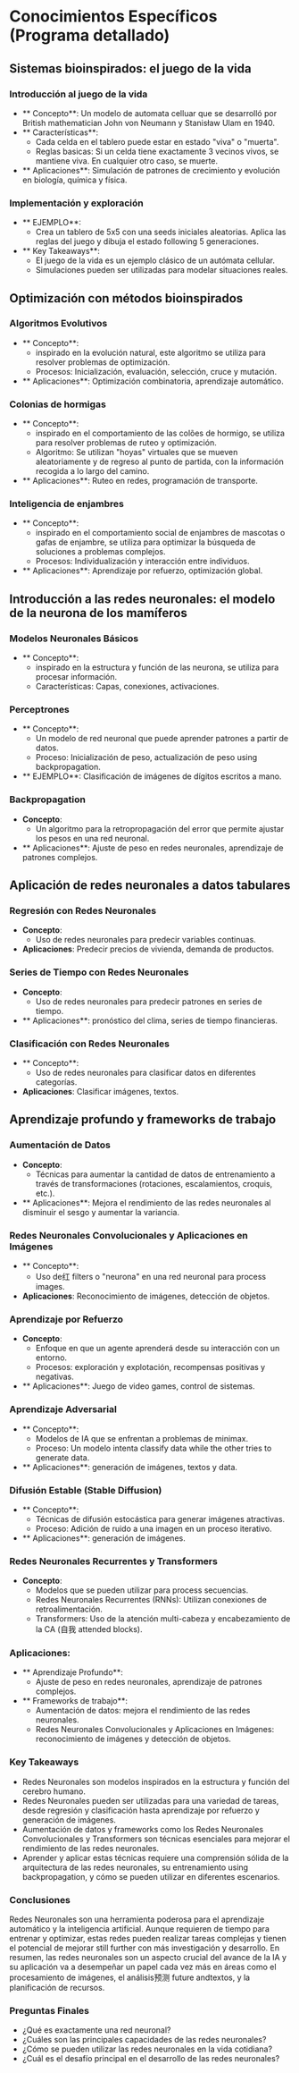# Conocimientos Específicos (Programa detallado)

## Sistemas bioinspirados: el juego de la vida

### Introducción al juego de la vida
- ** Concepto**: Un modelo de automata celluar que se desarrolló por British mathematician John von Neumann y Stanisław Ulam en 1940.
- ** Características**:
  - Cada celda en el tablero puede estar en estado "viva" o "muerta".
  - Reglas basicas: Si un celda tiene exactamente 3 vecinos vivos, se mantiene viva. En cualquier otro caso, se muerte.
- ** Aplicaciones**: Simulación de patrones de crecimiento y evolución en biología, química y física.

### Implementación y exploración
- ** EJEMPLO**:
  - Crea un tablero de 5x5 con una seeds iniciales aleatorias. Aplica las reglas del juego y dibuja el estado following 5 generaciones.
- ** Key Takeaways**: 
  - El juego de la vida es un ejemplo clásico de un autómata cellular.
  - Simulaciones pueden ser utilizadas para modelar situaciones reales.

## Optimización con métodos bioinspirados

### Algoritmos Evolutivos
- ** Concepto**:
  - inspirado en la evolución natural, este algoritmo se utiliza para resolver problemas de optimización.
  - Procesos: Inicialización, evaluación, selección, cruce y mutación.
- ** Aplicaciones**: Optimización combinatoria, aprendizaje automático.

### Colonias de hormigas
- ** Concepto**:
  - inspirado en el comportamiento de las colões de hormigo, se utiliza para resolver problemas de ruteo y optimización.
  - Algoritmo: Se utilizan "hoyas" virtuales que se mueven aleatoriamente y de regreso al punto de partida, con la información recogida a lo largo del camino.
- ** Aplicaciones**: Ruteo en redes, programación de transporte.

### Inteligencia de enjambres
- ** Concepto**:
  - inspirado en el comportamiento social de enjambres de mascotas o gafas de enjambre, se utiliza para optimizar la búsqueda de soluciones a problemas complejos.
  - Procesos: Individualización y interacción entre individuos.
- ** Aplicaciones**: Aprendizaje por refuerzo, optimización global.

## Introducción a las redes neuronales: el modelo de la neurona de los mamíferos

### Modelos Neuronales Básicos
- ** Concepto**:
  - inspirado en la estructura y función de las neurona, se utiliza para procesar información.
  - Características: Capas, conexiones, activaciones.

### Perceptrones
- ** Concepto**:
  - Un modelo de red neuronal que puede aprender patrones a partir de datos.
  - Proceso: Inicialización de peso, actualización de peso using backpropagation.
- ** EJEMPLO**: Clasificación de imágenes de dígitos escritos a mano.

### Backpropagation
- **Concepto**:
  - Un algoritmo para la retropropagación del error que permite ajustar los pesos en una red neuronal.
- ** Aplicaciones**: Ajuste de peso en redes neuronales, aprendizaje de patrones complejos.

## Aplicación de redes neuronales a datos tabulares

### Regresión con Redes Neuronales
- **Concepto**:
  - Uso de redes neuronales para predecir variables continuas.
- **Aplicaciones**: Predecir precios de vivienda, demanda de productos.

### Series de Tiempo con Redes Neuronales
- **Concepto**:
  - Uso de redes neuronales para predecir patrones en series de tiempo.
- ** Aplicaciones**: pronóstico del clima, series de tiempo financieras.

### Clasificación con Redes Neuronales
- ** Concepto**:
  - Uso de redes neuronales para clasificar datos en diferentes categorías.
- **Aplicaciones**: Clasificar imágenes, textos.

## Aprendizaje profundo y frameworks de trabajo

### Aumentación de Datos
- **Concepto**:
  - Técnicas para aumentar la cantidad de datos de entrenamiento a través de transformaciones (rotaciones, escalamientos, croquis, etc.).
- ** Aplicaciones**: Mejora el rendimiento de las redes neuronales al disminuir el sesgo y aumentar la variancia.

### Redes Neuronales Convolucionales y Aplicaciones en Imágenes
- ** Concepto**:
  - Uso de红 filters o "neurona" en una red neuronal para process images.
- **Aplicaciones**: Reconocimiento de imágenes, detección de objetos.

### Aprendizaje por Refuerzo
- **Concepto**:
  - Enfoque en que un agente aprenderá desde su interacción con un entorno.
  - Procesos: exploración y explotación, recompensas positivas y negativas.
- ** Aplicaciones**: Juego de video games, control de sistemas.

### Aprendizaje Adversarial
- ** Concepto**:
  - Modelos de IA que se enfrentan a problemas de minimax.
  - Proceso: Un modelo intenta classify data while the other tries to generate data.
- ** Aplicaciones**: generación de imágenes, textos y data.

### Difusión Estable (Stable Diffusion)
- ** Concepto**:
  - Técnicas de difusión estocástica para generar imágenes atractivas.
  - Proceso: Adición de ruido a una imagen en un proceso iterativo.
- ** Aplicaciones**: generación de imágenes.

### Redes Neuronales Recurrentes y Transformers
- **Concepto**:
  - Modelos que se pueden utilizar para process secuencias.
  - Redes Neuronales Recurrentes (RNNs): Utilizan conexiones de retroalimentación.
  - Transformers: Uso de la atención multi-cabeza y encabezamiento de la CA (自我 attended blocks).

### Aplicaciones:
- ** Aprendizaje Profundo**:
  - Ajuste de peso en redes neuronales, aprendizaje de patrones complejos.
- ** Frameworks de trabajo**:
  - Aumentación de datos: mejora el rendimiento de las redes neuronales.
  - Redes Neuronales Convolucionales y Aplicaciones en Imágenes: reconocimiento de imágenes y detección de objetos.

### Key Takeaways
- Redes Neuronales son modelos inspirados en la estructura y función del cerebro humano.
- Redes Neuronales pueden ser utilizadas para una variedad de tareas, desde regresión y clasificación hasta aprendizaje por refuerzo y generación de imágenes.
- Aumentación de datos y frameworks como los Redes Neuronales Convolucionales y Transformers son técnicas esenciales para mejorar el rendimiento de las redes neuronales.
- Aprender y aplicar estas técnicas requiere una comprensión sólida de la arquitectura de las redes neuronales, su entrenamiento using backpropagation, y cómo se pueden utilizar en diferentes escenarios.

### Conclusiones
Redes Neuronales son una herramienta poderosa para el aprendizaje automático y la inteligencia artificial. Aunque requieren de tiempo para entrenar y optimizar, estas redes pueden realizar tareas complejas y tienen el potencial de mejorar still further con más investigación y desarrollo. En resumen, las redes neuronales son un aspecto crucial del avance de la IA y su aplicación va a desempeñar un papel cada vez más en áreas como el procesamiento de imágenes, el análisis预测 future andtextos, y la planificación de recursos.
### Preguntas Finales
- ¿Qué es exactamente una red neuronal?
- ¿Cuáles son las principales capacidades de las redes neuronales?
- ¿Cómo se pueden utilizar las redes neuronales en la vida cotidiana?
- ¿Cuál es el desafío principal en el desarrollo de las redes neuronales?
